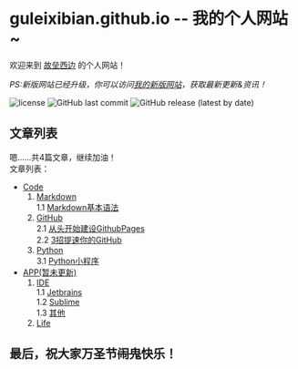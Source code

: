 # guleixibian.github.io -- 我的个人网站~
欢迎来到 [故垒西边](https://github.com/guleixibian/) 的个人网站！  

*PS:新版网站已经升级，你可以访问[我的新版网站](https://guleixibian2009.github.io/)，获取最新更新&资讯！*

![license](https://img.shields.io/github/license/guleixibian/guleixibian.github.io)
![GitHub last commit](https://img.shields.io/github/last-commit/guleixibian/guleixibian.github.io)
![GitHub release (latest by date)](https://img.shields.io/github/v/release/guleixibian2009/guleixibian2009.github.io)

## 文章列表

嗯......共4篇文章，继续加油！  
文章列表：  
- [Code](https://guleixibian.github.io/Code/)   
    1. [Markdown](https://guleixibian.github.io/Code/Markdown/)  
        1.1 [Markdown基本语法](https://guleixibian.github.io/Code/Markdown/01/)  
    2. [GitHub](https://guleixibian.github.io/Code/Github/)  
        2.1 [从头开始建设GithubPages](https://guleixibian.github.io/Code/Github/01/)  
        2.2 [3招提速你的GitHub](https://guleixibian.github.io/Code/Github/02/)
    3. [Python](https://guleixibian.github.io/Code/Python/)  
        3.1 [Python小程序](https://guleixibian.github.io/Code/Python/01/)  
- [APP(暂未更新)](https://guleixibian.github.io/APP/)  
    1. [IDE](https://guleixibian.github.io/APP/IDE/)  
        1.1 [Jetbrains](https://guleixibian.github.io/APP/IDE/01/)  
        1.2 [Sublime](https://guleixibian.github.io/APP/IDE/02/)  
        1.3 [其他](https://guleixibian.github.io/APP/IDE/03/)  
    2. [Life](https://guleixibian.github.io/APP/Life/)

## 最后，祝大家万圣节~~闹鬼~~快乐！